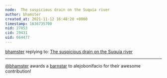 ```yaml
---
node:  The suspicious drain on the Suquía river
author: bhamster
created_at: 2021-11-12 16:48:20 +0000
timestamp: 1636735700
nid: 27853
cid: 29431
uid: 664477
---
```




[bhamster](../profile/bhamster) replying to: [ The suspicious drain on the Suquía river](../notes/alejobonifacio/11-12-2021/the-suspicious-drain-on-the-suquia-river)

----
[@bhamster](/profile/bhamster) awards a <a href="//publiclab.org/wiki/barnstars">barnstar</a> to alejobonifacio for their awesome contribution!